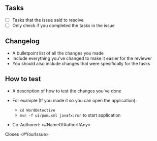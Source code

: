 ## Tasks

- [ ] Tasks that the issue said to resolve
- [ ] Only check if you completed the tasks in the issue

## Changelog

- A bulletpoint list of all the changes you made
- Include everything you've changed to make it easier for the reviewer
- You should also include changes that were spesifically for the tasks


## How to test

- A description of how to test the changes you've done
- For example (If you made it so you can open the application):
    - <code>cd WordDetective</code>
    - <code>mvn -f ui/pom.xml javafx:run</code> to start application


- Co-Authored: <#NameOfAuthorIfAny>

Closes <#YourIssue>

